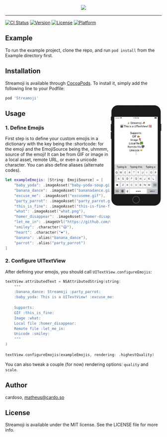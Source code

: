 <p align="center">
  <a href="https://github.com/GetStream/Streamoji/"><img src="meta/images/banner.gif" width="60%" /></a>
</p>

<hr />

[![CI Status](https://img.shields.io/travis/cardoso/Streamoji.svg?style=flat)](https://travis-ci.org/cardoso/Streamoji)
[![Version](https://img.shields.io/cocoapods/v/Streamoji.svg?style=flat)](https://cocoapods.org/pods/Streamoji)
[![License](https://img.shields.io/cocoapods/l/Streamoji.svg?style=flat)](https://cocoapods.org/pods/Streamoji)
[![Platform](https://img.shields.io/cocoapods/p/Streamoji.svg?style=flat)](https://cocoapods.org/pods/Streamoji)

## Example

To run the example project, clone the repo, and run `pod install` from the Example directory first.

## Installation

Streamoji is available through [CocoaPods](https://cocoapods.org). To install
it, simply add the following line to your Podfile:

```ruby
pod 'Streamoji'
```

<img align="right" src="meta/images/demo.gif" width="33%" />

## Usage

### 1. Define Emojis

First step is to define your custom emojis in a dictionary with the key being the :shortcode: for the emoji and the EmojiSource being the, uhmmm, source of the emoji! It can be from GIF or image in a local asset, remote URL, or even a unicode character. You can also define aliases (alternate codes).

```swift
let exampleEmojis: [String: EmojiSource] = [
    "baby_yoda": .imageAsset("baby-yoda-soup.gif"),
    "banana_dance": .imageAsset("bananadance.gif"),
    "excuse_me": .imageAsset("excuseme.gif"),
    "party_parrot": .imageAsset("party_parrot.gif"),
    "this_is_fine": .imageAsset("this-is-fine-fire.gif"),
    "what": .imageAsset("what.png"),
    "homer_disappear": .imageAsset("homer-disappear.gif"),
    "let_me_in": .imageUrl("https://github.com/GetStream/Streamoji/blob/main/meta/emojis/let_me_in.gif?raw=true"),
    "smiley": .character("😄"),
    "heart": .character("❤️"),
    "banana": .alias("banana_dance"),
    "parrot": .alias("party_parrot")
]
```

### 2. Configure UITextView

After defining your emojis, you should call `UITextView.configureEmojis`:

```swift
textView.attributedText = NSAttributedString(string:
    """
    :banana_dance: Streamoji :party_parrot:
    :baby_yoda: This is a UITextView! :excuse_me:

    Supports:
    GIF :this_is_fine:
    Image :what:
    Local file :homer_disappear:
    Remote file :let_me_in:
    Unicode :smiley:
    """
)

textView.configureEmojis(exampleEmojis, rendering: .highestQuality)
```

You can also tweak a couple (for now) rendering options: `quality` and `scale`.

## Author

cardoso, matheus@cardo.so

## License

Streamoji is available under the MIT license. See the LICENSE file for more info.
